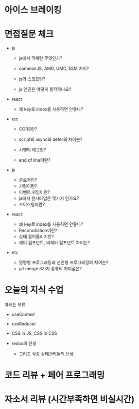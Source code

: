 # 아이스 브레이킹

# 면접질문 체크

- js

  - js에서 객체란 무엇인가?

  - commonJS, AMD, UMD, ESM 차이?
  - js의 스코프란?
  - js 엔진은 어떻게 동작하나요?

- react

  - 왜 key로 index를 사용하면 안좋나?

- etc

  - CORS란?
  - script의 async와 defer의 차이는?

  - 시맨틱 태그란?
  - end of line이란?

- js

  - 클로저란?
  - 커링이란?
  - 이벤트 위임이란?
  - js에서 원시타입은 몇가지 인가요?
  - 호이스팅이란?

- react

  - 왜 key로 index를 사용하면 안좋나?
  - Reconciliation이란?
  - 상태 끌어올리기란?
  - 제어 컴포넌트, 비제어 컴포넌트 차이는?

- etc

  - 명령형 프로그래밍과 선언형 프로그래밍의 차이는?
  - git merge 3가지 종류의 차이점은?

# 오늘의 지식 수업

아래는 보류

- useContext
- useReducer
- CSS in JS, CSS in CSS
- redux의 탄생

  - 그리고 각종 상태관리들의 탄생

# 코드 리뷰 + 페어 프로그래밍

# 자소서 리뷰 (시간부족하면 비실시간)
